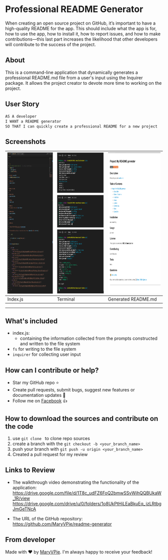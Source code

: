 # Professional README Generator

When creating an open source project on GitHub, it’s important to have a high-quality README for the app. This should include what the app is for, how to use the app, how to install it, how to report issues, and how to make contributions—this last part increases the likelihood that other developers will contribute to the success of the project.

## About

This is a command-line application that dynamically generates a professional README.md file from a user's input using the Inquirer package. It allows the project creator to devote more time to working on the project.

## User Story

```
AS A developer
I WANT a README generator
SO THAT I can quickly create a professional README for a new project
```


## Screenshots 

|<img src="/img/IDX.PNG" width="400" height="450" alt="Index js file"/>| <img src="/img/term.PNG" width="400" height="450" alt="Questions and answers in the terminal"/> | <img src="/img/GenRead.PNG" width="400" height="450" alt="Generated README file"/> |
| --- | --- | --- |
|  Index.js | Terminal | Generated README.md |

---

## What's included

- index.js:
  - containing the information collected from the prompts constructed and written to the file system
- `fs` for writing to the file system
- `inquirer` for collecting user input


## How can I contribute or help?
- Star my GitHub repo :star:
- Create pull requests, submit bugs, suggest new features or documentation updates :wrench:
- Follow me on [Facebook](https://www.facebook.com/profile.php?id=100004283254961) :thumbsup:

## How to download the sources and contribute on the code
1. use ```git clone ``` to clone repo sources
2. create a branch with the ```git checkout -b <your_branch_name>```
3. push your branch with ```git push -u origin <your_branch_name>``` 
4. Created a pull request for my review



## Links to Review

* The walkthrough video demonstrating the functionality of the application: https://drive.google.com/file/d/1T8c_udFZ6FoQ2bmwSSvWihQQBUkaW_1R/view
  https://drive.google.com/drive/u/0/folders/1o8UkPtHiLEaBkuEq_jzLRtbgJmGeTNcA


* The URL of the GitHub repository: https://github.com/MaryVPie/readme-generator


## From developer
Made with :heart: by [MaryVPie](https://github.com/MaryVPie).
I'm always happy to receive your feedback!
